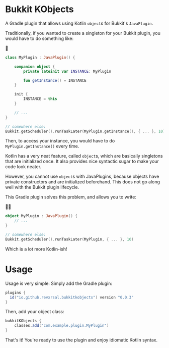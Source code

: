 # Bukkit KObjects
A Gradle plugin that allows using Kotlin `object`s for Bukkit's `JavaPlugin`.

Traditionally, if you wanted to create a singleton for your Bukkit plugin, you would have to do something like:

🤮
```kt
class MyPlugin : JavaPlugin() {

    companion object {
        private lateinit var INSTANCE: MyPlugin

        fun getInstance() = INSTANCE
    }

    init {
        INSTANCE = this
    }

    // ...
}

// somewhere else:
Bukkit.getScheduler().runTaskLater(MyPlugin.getInstance(), { ... }, 10)
```

Then, to access your instance, you would have to do `MyPlugin.getInstance()` every time.

Kotlin has a very neat feature, called `object`s, which are basically singletons that are initialized once. It also provides nice syntactic sugar to make your code look neater. 

However, you cannot use `object`s with JavaPlugins, because objects have private constructors and are initialized beforehand. This does not go along well with the Bukkit plugin lifecycle.

This Gradle plugin solves this problem, and allows you to write:

🥰🌟
```kt
object MyPlugin : JavaPlugin() {
    // ...
}

// somewhere else:
Bukkit.getScheduler().runTaskLater(MyPlugin, { ... }, 10)
```

Which is a lot more Kotlin-ish!

# Usage
Usage is very simple: Simply add the Gradle plugin:
```groovy
plugins {
  id("io.github.revxrsal.bukkitkobjects") version "0.0.3"
}
```

Then, add your object class:
```groovy
bukkitKObjects {
    classes.add("com.example.plugin.MyPlugin")
}
```

That's it! You're ready to use the plugin and enjoy idiomatic Kotlin syntax.